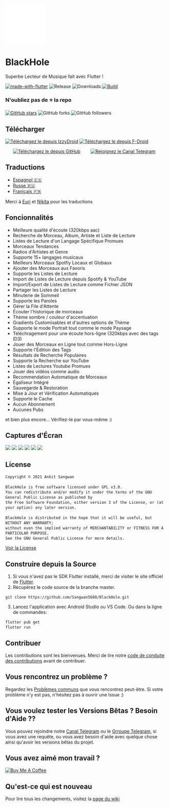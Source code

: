 <img width="125px" src="https://github.com/Sangwan5688/BlackHole/blob/main/assets/icon-white-trans.png" align="center" />

# BlackHole

Superbe Lecteur de Musique fait avec Flutter !

[![made-with-flutter](https://img.shields.io/badge/Made%20with-Flutter-1f425f.svg)](https://flutter.dev/) ![Release](https://img.shields.io/github/v/release/Sangwan5688/BlackHole) ![Downloads](https://img.shields.io/github/downloads/Sangwan5688/BlackHole/total)
[![Build](https://github.com/Sangwan5688/BlackHole/actions/workflows/flutter.yml/badge.svg)](https://github.com/Sangwan5688/BlackHole/actions/workflows/flutter.yml)

### N'oubliez pas de :star: la repo

[![GitHub stars](https://img.shields.io/github/stars/Sangwan5688/BlackHole.svg?style=social&label=Star)](https://github.com//Sangwan5688/BlackHole) ![GitHub forks](https://img.shields.io/github/forks/Sangwan5688/BlackHole.svg?style=social&label=Forks) ![GitHub followers](https://img.shields.io/github/followers/Sangwan5688.svg?style=social&label=Follow)

## Télécharger

[<img src="https://gitlab.com/IzzyOnDroid/repo/-/raw/master/assets/IzzyOnDroid.png"
     alt="Téléchargez le depuis IzzyDroid"
     height="100">](https://android.izzysoft.de/repo/apk/com.shadow.blackhole)
[<img src="https://fdroid.gitlab.io/artwork/badge/get-it-on.png"
     alt="Téléchargez le depuis F-Droid"
     height="100">](https://f-droid.org/packages/com.shadow.blackhole/)

&nbsp;&nbsp;&nbsp;&nbsp;&nbsp;
[<img src="https://img.shields.io/badge/GitHub-181717?logo=github&logoColor=white"
     alt="Téléchargez le depuis GitHub"
     height="60">](https://github.com/Sangwan5688/BlackHole/releases)
&nbsp;&nbsp;&nbsp;&nbsp;&nbsp;&nbsp;
[<img src="https://img.shields.io/badge/Telegram-2CA5E0?logo=telegram&logoColor=white"
     alt="Rejoignez le Canal Telegram"
     height="60">](https://t.me/blackhole_official)

## Traductions

- [Espagnol :es:](/README.ES.md)
- [Russe :ru:](/README.RU.md)
- [Franiçais :fr:](/README.FR.md)

Merci à [Euri](https://github.com/EuriNaiz) et [Nikita](https://github.com/TireX228) pour les traductions

## Foncionnalités

* Meilleure qualité d'écoute (320kbps aac)
* Recherche de Morceau, Album, Artiste et Liste de Lecture
* Listes de Lecture d'un Langage Spécifique Promues
* Morceaux Tendances
* Radios d'Artistes et Genre
* Supporte 15+ langages musicaux
* Meilleurs Morceaux Spotfiy Locaux et Globaux
* Ajouter des Morceaux aux Favoris
* Supporte les Listes de Lecture
* Import de Listes de Lecture depuis Spotify & YouTube
* Import/Export de Listes de Lecture comme Fichier JSON
* Partager les Listes de Lecture
* Minuterie de Sommeil
* Supporte les Paroles
* Gérer la File d'Attente
* Écouter l'historique de morceaux
* Thème sombre / couleur d'accentuation
* Gradients Customisables et d'autres options de Thème
* Supporte le mode Portrait tout comme le mode Paysage
* Téléchragement pour une écoute hors-ligne (320kbps avec des tags ID3)
* Jouer des Morceaux en Ligne tout comme Hors-Ligne
* Supporte l'Édition des Tags
* Résultats de Recherche Populaires
* Supporte la Recherche sur YouTube
* Listes de Lectures Youtube Promues
* Jouer des vidéos comme audio
* Recommendation Automatique de Morceaux
* Égaliseur Intégré
* Sauvegarde & Restoration
* Mise à Jour et Vérification Automatiques
* Supporte le Cache
* Aucun Abonnement
* Aucunes Pubs

et bien plus encore...
Vérifiez-le par vous-même :)

## Captures d'Écran
<img src="https://github.com/Sangwan5688/BlackHole/blob/main/fastlane/metadata/android/en-US/images/phoneScreenshots/1.png?raw=true" width="32%"> <img src="https://github.com/Sangwan5688/BlackHole/blob/main/fastlane/metadata/android/en-US/images/phoneScreenshots/2.png?raw=true" width="32%"> <img src="https://github.com/Sangwan5688/BlackHole/blob/main/fastlane/metadata/android/en-US/images/phoneScreenshots/3.png?raw=true" width="32%"> <img src="https://github.com/Sangwan5688/BlackHole/blob/main/fastlane/metadata/android/en-US/images/phoneScreenshots/4.png?raw=true" width="32%"> <img src="https://github.com/Sangwan5688/BlackHole/blob/main/fastlane/metadata/android/en-US/images/phoneScreenshots/5.png?raw=true" width="32%"> <img src="https://github.com/Sangwan5688/BlackHole/blob/main/fastlane/metadata/android/en-US/images/phoneScreenshots/6.png?raw=true" width="32%">

## License
```
Copyright © 2021 Ankit Sangwan

BlackHole is free software licensed under GPL v3.0.
You can redistribute and/or modify it under the terms of the GNU General Public License as published by
the Free Software Foundation, either version 3 of the License, or (at your option) any later version.

BlackHole is distributed in the hope that it will be useful, but WITHOUT ANY WARRANTY;
without even the implied warranty of MERCHANTABILITY or FITNESS FOR A PARTICULAR PURPOSE.
See the GNU General Public License for more details.
```
[Voir la License](https://github.com/Sangwan5688/BlackHole/blob/main/LICENSE)

## Construire depuis la Source

1. Si vous n'avez pas le SDK Flutter installé, merci de visiter le site officiel de [Flutter](https://flutter.dev/).
2. Récupérez le code source de la branche master.

```
git clone https://github.com/Sangwan5688/BlackHole.git
```

3. Lancez l'application avec Android Studio ou VS Code. Ou dans la ligne de commandes:

```
flutter pub get
flutter run
```

## Contribuer

Les contributions sont les bienvenues. Merci de lire notre [code de conduite des contributions](https://github.com/Sangwan5688/BlackHole/blob/main/CONTRIBUTING.md) avant de contribuer.

## Vous rencontrez un problème ?

Regardez les [Problèmes communs](https://github.com/Sangwan5688/BlackHole/wiki/Common-Issues) que vous rencontrez peut-être. Si votre problème n'y est pas, n'hésitez pas à ouvrir une Issue :)

## Vous voulez tester les Versions Bêtas ? Besoin d'Aide ??

Vous pouvez rejoindre notre [Canal Telegram](https://t.me/blackhole_official) ou le [Grroupe Telegram](https://t.me/joinchat/fHDC1AWnOhw0ZmI9), si vous avez une requête, ou vous avez besoin d'aide avec quelque chose ainsi qu'avoir les versions bêtas du projet.

## Vous avez aimé mon travail ?

<a href="https://www.buymeacoffee.com/ankitsangwan" target="_blank"><img src="https://www.buymeacoffee.com/assets/img/custom_images/orange_img.png" alt="Buy Me A Coffee" style="height: 41px !important;width: 174px !important;box-shadow: 0px 3px 2px 0px rgba(190, 190, 190, 0.5) !important;-webkit-box-shadow: 0px 3px 2px 0px rgba(190, 190, 190, 0.5) !important;" ></a>

## Qu'est-ce qui est nouveau

Pour lire tous les changements, visitez la [page du wiki](https://github.com/Sangwan5688/BlackHole/wiki/Changelog)
